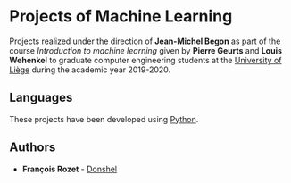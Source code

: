 # Projects of Machine Learning

Projects realized under the direction of **Jean-Michel Begon** as part of the course *Introduction to machine learning* given by **Pierre Geurts** and **Louis Wehenkel** to graduate computer engineering students at the [University of Liège](https://www.uliege.be/) during the academic year 2019-2020.

## Languages

These projects have been developed using [Python](https://www.python.org/).

## Authors

* **François Rozet** - [Donshel](https://github.com/Donshel)
